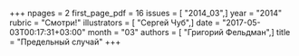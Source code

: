 +++
npages = 2
first_page_pdf = 16
issues = [ "2014_03",]
year = "2014"
rubric = "Смотри!"
illustrators = [ "Сергей Чуб",]
date = "2017-05-03T00:17:31+03:00"
month = "03"
authors = [ "Григорий Фельдман",]
title = "Предельный случай"
+++
